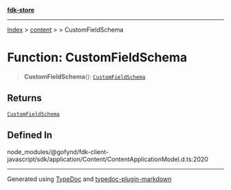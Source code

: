 [**fdk-store**](../../../README.md)
***

[Index](../../../API.md) > [content](../../README.md) > [<internal>](../README.md) > CustomFieldSchema

# Function: CustomFieldSchema

> **CustomFieldSchema**(): [`CustomFieldSchema`](../type-aliases/type-alias.CustomFieldSchema.md)

## Returns

[`CustomFieldSchema`](../type-aliases/type-alias.CustomFieldSchema.md)

## Defined In

node\_modules/@gofynd/fdk-client-javascript/sdk/application/Content/ContentApplicationModel.d.ts:2020

***
Generated using [TypeDoc](https://typedoc.org/) and [typedoc-plugin-markdown](https://www.npmjs.com/package/typedoc-plugin-markdown)
